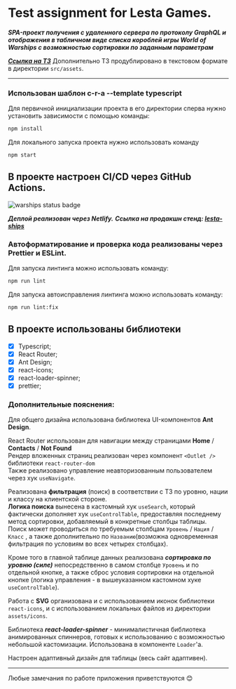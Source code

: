 # Test assignment for Lesta Games.

**_SPA-проект получения с удаленного сервера по протоколу GraphQL и отображения в табличном виде списка короблей игры World of Warships с возможностью сортировки по заданным параметрам_**

**_[Ссылка на ТЗ](https://gist.github.com/nonamenix/fc7609de3ebe2642db6324bc962295b2)_**
Дополнительно ТЗ продублировано в текстовом формате в директории `src/assets`.

---

### Использован шаблон c-r-a --template typescript

Для первичной инициализации проекта в его директории сперва нужно установить зависимости с помощью команды:

```sh
npm install
```

Для локального запуска проекта нужно использовать команду

```sh
npm start
```

## В проекте настроен CI/CD через GitHub Actions.

![warships status badge](https://github.com/KamajorQA/Lesta_Ships/actions/workflows/lesta-ships.yml/badge.svg)

**_Деплой реализован через Netlify._**
**_Ссылка на продакшн стенд: [lesta-ships](https://lesta-ships.netlify.app/)_**

### Автоформатирование и проверка кода реализованы через Prettier и ESLint.

Для запуска линтинга можно использовать команду:

```sh
npm run lint
```

Для запуска автоисправления линтинга можно использовать команду:

```sh
npm run lint:fix
```

## В проекте использованы библиотеки

- [x] Typescript;
- [x] React Router;
- [x] Ant Design;
- [x] react-icons;
- [x] react-loader-spinner;
- [x] prettier;

### Дополнительные пояснения:

Для общего дизайна использована библиотека UI-компонентов **Ant Design**.

React Router использован для навигации между страницами **Home** / **Contacts** / **Not Found**  
Рендер вложенных страниц реализован через компонент `<Outlet />` библиотеки `react-router-dom`  
Также реализовано управление неавторизованным пользователем через хук `useNavigate`.

Реализована **фильтрация** (поиск) в соответствии с ТЗ по уровню, нации и классу на клиентской стороне.  
**Логика поиска** вынесена в кастомный хук `useSearch`, который фактически дополняет хук `useControlTable`, предоставляя последнему метод сортировки, добавляемый в конкретные столбцы таблицы.  
Поиск может проводиться по требуемым столбцам `Уровень` / `Нация` / `Класс` , а также дополнительно по `Названию`(возможна одновременная фильтрация по условиям во всех четырех столбцах).

Кроме того в главной таблице данных реализована **_сортировка по уровню (силе)_** непосредственно в самом столбце `Уровень` и по отдельной кнопке, а также сброс условия сортировки на отдельной кнопке (логика управления - в вышеуказанном кастомном хуке `useControlTable`).

Работа с **SVG** организована и с использованием иконок библиотеки `react-icons`, и с использованием локальных файлов из директории `assets/icons`.

Библиотека **_react-loader-spinner_** - минималистичная библиотека анимированных спиннеров, готовых к использованию с возможностью небольшой кастомизации. Использована в компоненте `Loader`'а.

Настроен адаптивный дизайн для таблицы (весь сайт адаптивен).

---

Любые замечания по работе приложения приветствуются 😊
